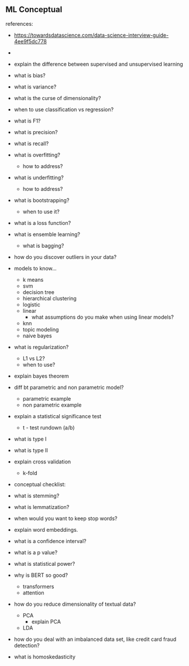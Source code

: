 ## ML Conceptual

references:
  * https://towardsdatascience.com/data-science-interview-guide-4ee9f5dc778
  * 

* explain the difference between supervised and unsupervised learning
* what is bias?
* what is variance?
* what is the curse of dimensionality?
* when to use classification vs regression?
* what is F1?
* what is precision?
* what is recall?
* what is overfitting?
  * how to address?
* what is underfitting?
  * how to address?
* what is bootstrapping?
  * when to use it?
* what is a loss function?
* what is ensemble learning?
  * what is bagging?
* how do you discover outliers in your data?
* models to know...
  * k means
  * svm
  * decision tree
  * hierarchical clustering
  * logistic
  * linear
    * what assumptions do you make when using linear models?
  * knn
  * topic modeling
  * naive bayes
* what is regularization?
  * L1 vs L2?
  * when to use?
* explain bayes theorem
* diff bt parametric and non parametric model?
  * parametric example
  * non parametric example
* explain a statistical significance test
  * t - test rundown (a/b)
* what is type I
* what is type II
* explain cross validation
  * k-fold
* conceptual checklist:
* what is stemming?
* what is lemmatization?
* when would you want to keep stop words?
* explain word embeddings.
* what is a confidence interval?
* what is a p value?
* what is statistical power?
* why is BERT so good?
    * transformers
    * attention
* how do you reduce dimensionality of textual data?
    * PCA
      * explain PCA
    * LDA
* how do you deal with an imbalanced data set, like credit card fraud detection?
* what is homoskedasticity